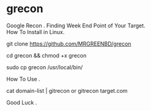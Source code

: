 # grecon
Google Recon . Finding Week End Point of Your Target.
\
How To Install in Linux.

git clone https://github.com/MRGREENBD/grecon

cd grecon && chmod +x grecon

sudo cp grecon /usr/local/bin/

How To Use .

cat domain-list | gitrecon or gitrecon target.com

Good Luck .
